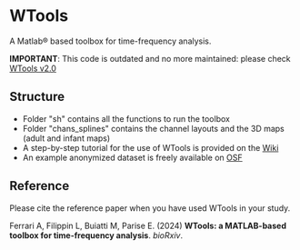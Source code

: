 # WTools
A Matlab® based toolbox for time-frequency analysis. 

**IMPORTANT**: This code is outdated and no more maintained: please check [WTools v2.0](https://github.com/cogdevtools/WTools/tree/v2.0)

## Structure
* Folder "sh" contains all the functions to run the toolbox
* Folder "chans_splines" contains the channel layouts and the 3D maps (adult and infant maps)
* A step-by-step tutorial for the use of WTools is provided on the [Wiki](https://github.com/cogdevtools/WTools/wiki/WTools-initial-version-tutorial)
* An example anonymized dataset is freely available on [OSF](https://osf.io/jtudr/)

## Reference
Please cite the reference paper when you have used WTools in your study.

Ferrari A, Filippin L, Buiatti M, Parise E. (2024) **WTools: a MATLAB-based toolbox for time-frequency analysis**. *bioRxiv*.
